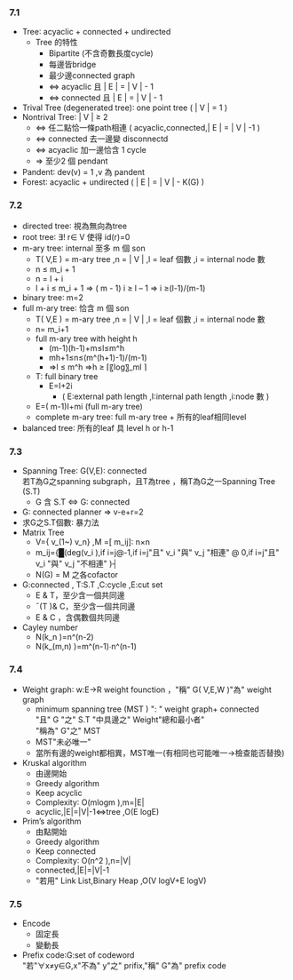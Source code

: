 ### 7.1
* Tree∶ acyaclic + connected + undirected
  * Tree 的特性
    * Bipartite (不含奇數長度cycle)
    * 每邊皆bridge
    * 最少邊connected graph
    * ⇔ acyaclic 且 | E | = | V | - 1
    * ⇔ connected 且 | E | = | V | - 1
* Trival Tree (degenerated tree)∶ one point tree ( | V | = 1 )
* Nontrival Tree∶ | V | ≥ 2 
  * ⇔ 任二點恰一條path相連 ( acyaclic,connected,| E | = | V | -1 )
  * ⇔ connected 去一邊變 disconnectd 
  * ⇔ acyaclic 加一邊恰含 1 cycle
  * ⇒ 至少2 個 pendant 
* Pandent∶ dev(v) = 1 ,v 為 pandent
* Forest∶ acyaclic + undirected ( | E | = | V | - K(G) )

### 7.2 
* directed tree∶ 視為無向為tree
* root tree∶ ∃! r∈ V 使得 id(r)=0
* m-ary tree∶ internal 至多 m 個 son
  * T( V,E ) = m-ary tree ,n = | V | ,l = leaf 個數 ,i = internal node 數
  * n ≤ m_i  + 1
  * n = l + i
  * l + i ≤ m_i  + 1 ⇒  ( m - 1) i  ≥  l – 1  ⇒  i ≥(l-1)/(m-1)  
* binary tree∶ m=2
* full m-ary tree∶ 恰含 m 個 son 
  * T( V,E ) = m-ary tree ,n = | V | ,l = leaf 個數 ,i = internal node 數
  * n= m_i+1
  * full m-ary tree with height h
    * (m-1)(h-1)+m≤l≤m^h
    * mh+1≤n≤(m^(h+1)-1)/(m-1)
    * ⇒l ≤ m^h   ⇒h ≥ ⌈〖log〗_m⁡l ⌉
  * T∶ full binary tree 
    * E=I+2i  
      * ( E∶external path length ,I∶internal path length ,i∶node 數 )
  * E=( m-1)I+mi  (full m-ary tree) 
  * complete m-ary  tree∶ full m-ary tree + 所有的leaf相同level
* balanced tree∶ 所有的leaf 具 level h or h-1

### 7.3
* Spanning Tree∶ G(V,E):  connected  
若T為G之spanning subgraph，且T為tree ，稱T為G之一Spanning Tree (S.T)
  * G 含 S.T ⇔ G∶ connected
* G∶ connected planner ⇒ v-e+r=2
* 求G之S.T個數∶ 暴力法
* Matrix Tree
  * V={ v_(1~) v_n}  ,M =[ m_ij]∶ n×n 
  * m_ij={█(deg⁡(v_i ),if i=j@-1,if i=j"且" v_i "與" v_j "相連" @       0,if i=j"且" v_i "與" v_j "不相連" )┤
  * N(G) = M 之各cofactor
* G:connected   ,   T:S.T  ,C:cycle ,E:cut set
  * E & T，至少含一個共同邊
  * ¯(T )& C，至少含一個共同邊
  * E & C ，含偶數個共同邊
* Cayley number
  * N(k_n )=n^(n-2)
  * N(k_(m,n) )=m^(n-1)∙n^(n-1)
### 7.4
* Weight graph∶ w:E→R weight founction ，"稱" G( V,E,W )"為" weight graph
  * minimum spanning tree (MST )  ": " weight graph+ connected  
 "且" G "之" S.T "中具邊之" Weight"總和最小者"   
"稱為" G"之" MST
  * MST"未必唯一" 
  * 當所有邊的weight都相異，MST唯一(有相同也可能唯一→檢查能否替換)
* Kruskal algorithm
  * 由邊開始
  * Greedy algorithm
  * Keep acyclic
  * Complexity∶ O(mlog⁡m ),m=|E|
  * acyclic,|E|=|V|-1⇔tree ,O(E log⁡E)
* Prim’s algorithm
  * 由點開始
  * Greedy algorithm
  * Keep connected
  * Complexity∶ O(n^2 ),n=|V|
  * connected,|E|=|V|-1 
  * "若用" Link List,Binary Heap ,O(V log⁡V+E log⁡V)
### 7.5
* Encode 
  * 固定長
  * 變動長
* Prefix code∶G:set of codeword  
"若"∀x≠y∈G,x"不為" y"之" prifix,"稱" G"為" prefix code
